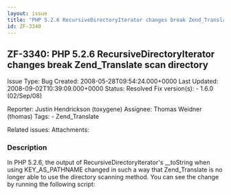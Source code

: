 ```yaml
---
layout: issue
title: "PHP 5.2.6 RecursiveDirectoryIterator changes break Zend_Translate scan directory"
id: ZF-3340
---
```


ZF-3340: PHP 5.2.6 RecursiveDirectoryIterator changes break Zend\_Translate scan directory
------------------------------------------------------------------------------------------

 Issue Type: Bug Created: 2008-05-28T09:54:24.000+0000 Last Updated: 2008-09-02T10:39:09.000+0000 Status: Resolved Fix version(s): - 1.6.0 (02/Sep/08)
 
 Reporter:  Justin Hendrickson (toxygene)  Assignee:  Thomas Weidner (thomas)  Tags: - Zend\_Translate
 
 Related issues: 
 Attachments: 
### Description

In PHP 5.2.6, the output of RecursiveDirectoryIterator's \_\_toString when using KEY\_AS\_PATHNAME changed in such a way that Zend\_Translate is no longer able to use the directory scanning method. You can see the change by running the following script:

<?php $iterator = new RecursiveDirectoryIterator('/some/directory', RecursiveDirectoryIterator::KEY\_AS\_PATHNAME);

foreach($iterator as $item) { echo (string) $item . "\\n"; }

On 5.2.5, only the filename is output, but on 5.2.6, the path and filename are output.

The obvious fix is to stop relying on the \_\_toString() method and use the getFilename() method.

 

 

### Comments

Posted by Thomas Weidner (thomas) on 2008-05-29T03:59:52.000+0000

Fixed in trunk.

I hate it when PHP changes how things work without any notification. They should also use unit testing. :-)

 

 

Posted by Wil Sinclair (wil) on 2008-09-02T10:39:09.000+0000

Updating for the 1.6.0 release.

 

 